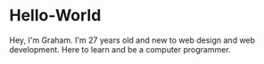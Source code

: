 # Hello-World
Hey, I'm Graham.  I'm 27 years old and new to web design and web development.  Here to learn and be a computer programmer.
